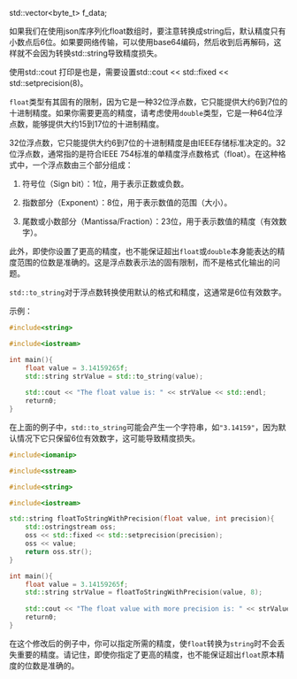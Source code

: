 
std::vector<byte_t> f_data;

如果我们在使用json库序列化float数组时，要注意转换成string后，默认精度只有小数点后6位。如果要网络传输，可以使用base64编码，然后收到后再解码，这样就不会因为转换std::string导致精度损失。

使用std::cout 打印是也是，需要设置std::cout << std::fixed << std::setprecision(8)。

`float`类型有其固有的限制，因为它是一种32位浮点数，它只能提供大约6到7位的十进制精度。如果你需要更高的精度，请考虑使用`double`类型，它是一种64位浮点数，能够提供大约15到17位的十进制精度。

32位浮点数，它只能提供大约6到7位的十进制精度是由IEEE存储标准决定的。32位浮点数，通常指的是符合IEEE 754标准的单精度浮点数格式（float）。在这种格式中，一个浮点数由三个部分组成：

1. 符号位（Sign bit）：1位，用于表示正数或负数。
    
2. 指数部分（Exponent）：8位，用于表示数值的范围（大小）。
    
3. 尾数或小数部分（Mantissa/Fraction）：23位，用于表示数值的精度（有效数字）。
    

此外，即使你设置了更高的精度，也不能保证超出`float`或`double`本身能表达的精度范围的位数是准确的。这是浮点数表示法的固有限制，而不是格式化输出的问题。

`std::to_string`对于浮点数转换使用默认的格式和精度，这通常是6位有效数字。

示例：

```cpp
#include<string>

#include<iostream>

int main(){  
    float value = 3.14159265f;  
    std::string strValue = std::to_string(value);  
  
    std::cout << "The float value is: " << strValue << std::endl;  
    return0;  
}  
```

在上面的例子中，`std::to_string`可能会产生一个字符串，如`"3.14159"`，因为默认情况下它只保留6位有效数字，这可能导致精度损失。

```cpp
#include<iomanip>

#include<sstream>

#include<string>

#include<iostream>

std::string floatToStringWithPrecision(float value, int precision){  
    std::ostringstream oss;  
    oss << std::fixed << std::setprecision(precision);  
    oss << value;  
    return oss.str();  
}  
```
  
```cpp
int main(){  
    float value = 3.14159265f;  
    std::string strValue = floatToStringWithPrecision(value, 8);  
  
    std::cout << "The float value with more precision is: " << strValue << std::endl;  
    return0;  
}  
```

在这个修改后的例子中，你可以指定所需的精度，使`float`转换为`string`时不会丢失重要的精度。请记住，即使你指定了更高的精度，也不能保证超出`float`原本精度的位数是准确的。